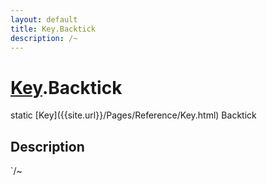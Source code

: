 ```yaml
---
layout: default
title: Key.Backtick
description: /~
---
```

# [Key]({{site.url}}/Pages/Reference/Key.html).Backtick

<div class='signature' markdown='1'>
static [Key]({{site.url}}/Pages/Reference/Key.html) Backtick
</div>

## Description
`/~

